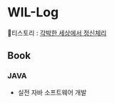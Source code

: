 # WIL-Log
🍒티스토리 : [각박한 세상에서 정신체리](https://yeonee911.tistory.com/)

## Book
### JAVA
- 실전 자바 소프트웨어 개발
